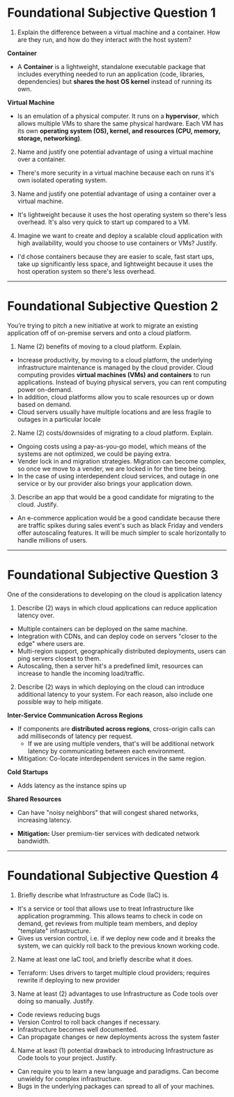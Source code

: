 # Foundational Subjective Question 1

1. Explain the difference between a virtual machine and a container. How are they run, and how do they interact with the host system?

**Container** 
 - A **Container** is a lightweight, standalone executable package that includes everything needed to run an application (code, libraries, dependencies) but **shares the host OS kernel** instead of running its own.

**Virtual Machine** 
 - Is an emulation of a physical computer. It runs on a **hypervisor**, which allows multiple VMs to share the same physical hardware. Each VM has its own **operating system (OS), kernel, and resources (CPU, memory, storage, networking)**.

2. Name and justify one potential advantage of using a virtual machine over a container.
    
- There's more security in a virtual machine because each on runs it's own isolated operating system. 

3. Name and justify one potential advantage of using a container over a virtual machine.
    
- It's lightweight because it uses the host operating system so there's less overhead. It's also very quick to start up compared to a VM. 

4. Imagine we want to create and deploy a scalable cloud application with high availability, would you choose to use containers or VMs? Justify.

- I'd chose containers because they are easier to scale, fast start ups, take up significantly less space, and lightweight because it uses the host operation system so there's less overhead.

---

# Foundational Subjective Question 2

You’re trying to pitch a new initiative at work to migrate an existing application off of on-premise servers and onto a cloud platform.

1. Name (2) benefits of moving to a cloud platform. Explain.
    
- Increase productivity, by moving to a cloud platform, the underlying infrastructure maintenance is managed by the cloud provider. Cloud computing provides **virtual machines (VMs) and containers** to run applications. Instead of buying physical servers, you can rent computing power on-demand.  
- In addition, cloud platforms allow you to scale resources up or down based on demand. 
- Cloud servers usually have multiple locations and are less fragile to outages in a particular locale

2. Name (2) costs/downsides of migrating to a cloud platform. Explain.
   
- Ongoing costs using a pay-as-you-go model, which means of the systems are not optimized, we could be paying extra. 
- Vender lock in and migration strategies. Migration can become complex, so once we move to a vender, we are locked in for the time being. 
- In the case of using interdependent cloud services, and outage in one service or by our provider also brings your application down. 

3. Describe an app that would be a good candidate for migrating to the cloud. Justify.

- An e-commerce application would be a good candidate because there are traffic spikes during sales event's such as black Friday and venders offer autoscaling features. It will be much simpler to scale horizontally to handle millions of users. 

---

#  Foundational Subjective Question 3

One of the considerations to developing on the cloud is application latency

1. Describe (2) ways in which cloud applications can reduce application latency over.

- Multiple containers can be deployed on the same machine. 
- Integration with CDNs, and can deploy code on servers "closer to the edge" where users are. 
- Multi-region support, geographically distributed deployments,  users can ping servers closest to them. 
- Autoscaling, then a server hit's a predefined limit, resources can increase to handle the incoming load/traffic. 

2. Describe (2) ways in which deploying on the cloud can introduce additional latency to your system. For each reason, also include one possible way to help mitigate.

**Inter-Service Communication Across Regions**

- If components are **distributed across regions**, cross-origin calls can add milliseconds of latency per request.   
    - If we are using multiple venders, that's will be additional network latency by communicating between each environment. 
- Mitigation: Co-locate interdependent services in the same region. 

**Cold Startups**
- Adds latency as the instance spins up 

**Shared Resources**
- Can have "noisy neighbors" that will congest shared networks, increasing latency. 

- **Mitigation:** User premium-tier services with dedicated network bandwidth. 

---

# Foundational Subjective Question 4

1. Briefly describe what Infrastructure as Code (IaC) is.
- It's a service or tool that allows use to treat Infrastructure like application programming. This allows teams to check in code on demand, get reviews from multiple team members, and deploy "template" infrastructure. 
- Gives us version control, i.e. if we deploy new code and it breaks the system, we can quickly roll back to the previous known working code.   


2. Name at least one IaC tool, and briefly describe what it does.

- Terraform: Uses drivers to target multiple cloud providers; requires rewrite if deploying to new provider

3. Name at least (2) advantages to use Infrastructure as Code tools over doing so manually. Justify.
- Code reviews reducing bugs 
- Version Control to roll back changes if necessary. 
- Infrastructure becomes well documented. 
- Can propagate changes or new deployments across the system faster


4. Name at least (1) potential drawback to introducing Infrastructure as Code tools to your project. Justify.

-  Can require you to learn a new language and paradigms. Can become unwieldy for complex infrastructure. 
- Bugs in the underlying packages can spread to all of your machines. 
  
